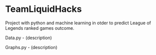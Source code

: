 # TeamLiquidHacks 

Project with python and machine learning in otder to predict League of Legends ranked games outcome.

Data.py - (description)

Graphs.py - (description)
